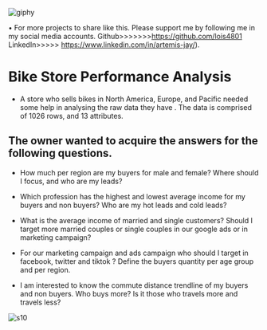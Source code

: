 
![giphy](https://github.com/lois4801/Bike.Store.Performance.Analysis--Excel.PowerQuery-To-ExcelVisualization/assets/96842662/289984a8-0a36-494e-a5c1-c5f7dc48f5e7)

•	For more projects to share like this. Please support me by following me in my social media accounts.
Github>>>>>>>https://github.com/lois4801
LinkedIn>>>>> https://www.linkedin.com/in/artemis-jay/).


# Bike Store Performance Analysis
- A store who sells bikes in North America, Europe, and Pacific  needed some help in analysing the raw data they have . The data is comprised of 1026 rows, and 13 attributes.

## The owner wanted to acquire the answers for the following questions.
- How much per region are my buyers for male and female? Where should I focus, and who are my leads?

- Which profession has the highest and lowest average income for my buyers and non buyers?
Who are my hot leads and cold leads?

- What is the average income of married and single customers?
  Should I target more married couples or single couples in our google ads or in marketing campaign?
  
- For our marketing campaign and ads campaign who should I target in facebook, twitter and tiktok ?
  Define the buyers quantity per age group and per region.

- I am interested to know the commute distance trendline of my buyers and non buyers.
  Who buys more? Is it those who travels more and travels less?

  


![s10](https://github.com/lois4801/Bike.Store.Performance.Analysis--Excel.PowerQuery-To-ExcelVisualization/assets/96842662/e0909539-ce45-4577-92f9-af9ce7e2cc82)

    
